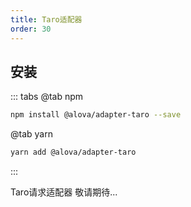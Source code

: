 ```yaml
---
title: Taro适配器
order: 30
---
```


## 安装
::: tabs
@tab npm

```bash
npm install @alova/adapter-taro --save
```

@tab yarn

```bash
yarn add @alova/adapter-taro
```
:::

Taro请求适配器
敬请期待...